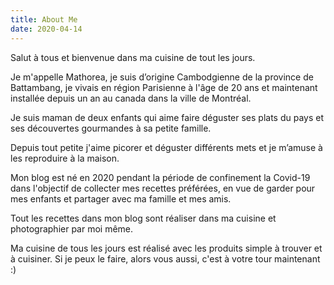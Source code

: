 ```yaml
---
title: About Me
date: 2020-04-14
---
```

Salut à tous et bienvenue dans ma cuisine de tout les jours.
<!--more-->

Je m'appelle Mathorea, je suis d’origine Cambodgienne de la province de Battambang, je vivais en région Parisienne à l'âge de 20 ans et maintenant installée depuis un an au canada dans la ville de Montréal.

Je suis maman de deux enfants qui aime faire déguster ses plats du pays  et ses découvertes gourmandes à sa petite famille.

Depuis tout petite j'aime picorer et déguster différents mets et je m’amuse à les reproduire à la maison. 

Mon blog est né en 2020 pendant la période de confinement la Covid-19 dans l'objectif de collecter mes recettes préférées, en vue de garder pour mes enfants et partager avec ma famille et mes amis.

Tout les recettes dans mon blog sont réaliser dans ma cuisine et photographier par moi même.

Ma cuisine de tous les jours est réalisé avec les produits simple à trouver et à cuisiner. Si je peux le faire, alors vous aussi, c'est à votre tour maintenant :)








